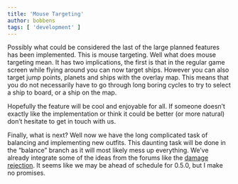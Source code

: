 ```yaml
---
title: 'Mouse Targeting'
author: bobbens
tags: [ 'development' ]
---
```


Possibly what could be considered the last of the large planned features has been implemented. This is mouse targeting. Well what  does mouse targeting mean. It has two implications, the first is that in the regular game screen while flying around you can now target ships. However you can also target jump points, planets and ships with the overlay map. This means that you do not necessarily have to go through long boring cycles to try to select a ship to board, or a ship on the map.

Hopefully the feature will be cool and enjoyable for all. If someone doesn’t exactly like the implementation or think it could be better (or more natural) don’t hesitate to get in touch with us.

Finally, what is next? Well now we have the long complicated task of balancing and implementing new outfits. This daunting task will be done in the “balance” branch as it will most likely mess up everything. We’ve already integrate some of the ideas from the forums like the [damage rejection](https://web.archive.org/web/20110321021726/http://forum.naev.org/viewtopic.php?f=6&t=105). It seems like we may be ahead of schedule for 0.5.0, but I make no promises.
